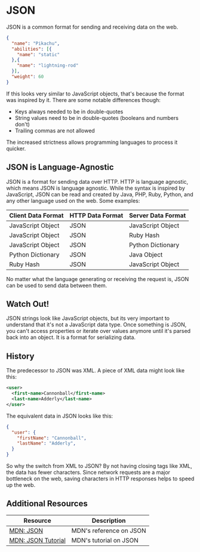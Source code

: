 # JSON

JSON is a common format for sending and receiving data on the web.

```json
{
  "name": "Pikachu",
  "abilities": [{
    "name": "static"
  },{
    "name": "lightning-rod"
  }],
  "weight": 60
}
```

If this looks very similar to JavaScript objects, that's because the format was inspired by it. There are some notable differences though:

* Keys always needed to be in double-quotes
* String values need to be in double-quotes (booleans and numbers don't)
* Trailing commas are not allowed

The increased strictness allows programming languages to process it quicker.

## JSON is Language-Agnostic

JSON is a format for sending data over HTTP. HTTP is language agnostic, which means JSON is language agnostic. While the syntax is inspired by JavaScript, JSON can be read and created by Java, PHP, Ruby, Python, and any other language used on the web. Some examples:

| Client Data Format | HTTP Data Format | Server Data Format |
| --- | --- | --- |
| JavaScript Object | JSON | JavaScript Object |
| JavaScript Object | JSON | Ruby Hash |
| JavaScript Object | JSON | Python Dictionary |
| Python Dictionary | JSON | Java Object |
| Ruby Hash | JSON | JavaScript Object |

No matter what the language generating or receiving the request is, JSON can be used to send data between them.

## Watch Out!

JSON strings look like JavaScript objects, but its very important to understand that it's not a JavaScript data type. Once something is JSON, you can't access properties or iterate over values anymore until it's parsed back into an object. It is a format for serializing data.

## History

The predecessor to JSON was XML. A piece of XML data might look like this:

```xml
<user>
  <first-name>Cannonball</first-name>
  <last-name>Adderly</last-name>
</user>
```

The equivalent data in JSON looks like this:

```json
{
  "user": {
    "firstName": "Cannonball",
    "lastName": "Adderly",
  }
}
```

So why the switch from XML to JSON? By not having closing tags like XML, the data has fewer characters. Since network requests are a major bottleneck on the web, saving characters in HTTP responses helps to speed up the web.

## Additional Resources

| Resource | Description |
| --- | --- |
| [MDN: JSON](https://developer.mozilla.org/en-US/docs/Web/JavaScript/Reference/Global_Objects/JSON) | MDN's reference on JSON |
| [MDN: JSON Tutorial](https://developer.mozilla.org/en-US/docs/Learn/JavaScript/Objects/JSON) | MDN's tutorial on JSON |
